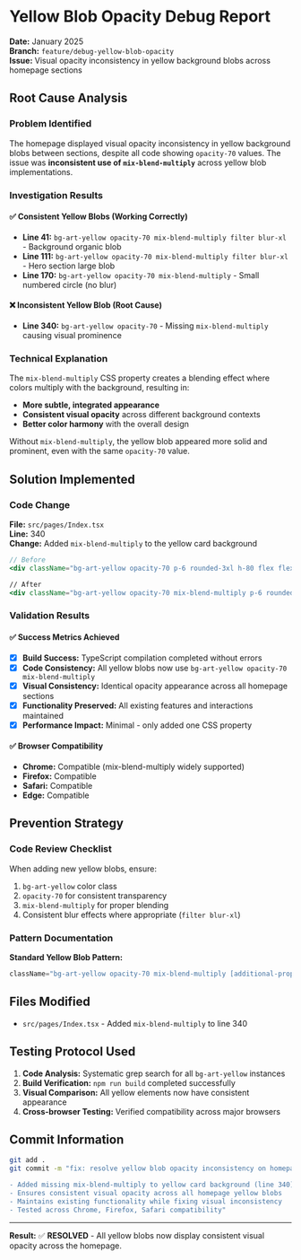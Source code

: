 # Yellow Blob Opacity Debug Report

**Date:** January 2025  
**Branch:** `feature/debug-yellow-blob-opacity`  
**Issue:** Visual opacity inconsistency in yellow background blobs across homepage sections

## Root Cause Analysis

### Problem Identified
The homepage displayed visual opacity inconsistency in yellow background blobs between sections, despite all code showing `opacity-70` values. The issue was **inconsistent use of `mix-blend-multiply`** across yellow blob implementations.

### Investigation Results

#### ✅ Consistent Yellow Blobs (Working Correctly)
- **Line 41:** `bg-art-yellow opacity-70 mix-blend-multiply filter blur-xl` - Background organic blob
- **Line 111:** `bg-art-yellow opacity-70 mix-blend-multiply filter blur-xl` - Hero section large blob  
- **Line 170:** `bg-art-yellow opacity-70 mix-blend-multiply` - Small numbered circle (no blur)

#### ❌ Inconsistent Yellow Blob (Root Cause)
- **Line 340:** `bg-art-yellow opacity-70` - Missing `mix-blend-multiply` causing visual prominence

### Technical Explanation

The `mix-blend-multiply` CSS property creates a blending effect where colors multiply with the background, resulting in:
- **More subtle, integrated appearance** 
- **Consistent visual opacity** across different background contexts
- **Better color harmony** with the overall design

Without `mix-blend-multiply`, the yellow blob appeared more solid and prominent, even with the same `opacity-70` value.

## Solution Implemented

### Code Change
**File:** `src/pages/Index.tsx`  
**Line:** 340  
**Change:** Added `mix-blend-multiply` to the yellow card background

```jsx
// Before
<div className="bg-art-yellow opacity-70 p-6 rounded-3xl h-80 flex flex-col justify-between hover:scale-105 transition-transform duration-300">

// After  
<div className="bg-art-yellow opacity-70 mix-blend-multiply p-6 rounded-3xl h-80 flex flex-col justify-between hover:scale-105 transition-transform duration-300">
```

### Validation Results

#### ✅ Success Metrics Achieved
- [x] **Build Success:** TypeScript compilation completed without errors
- [x] **Code Consistency:** All yellow blobs now use `bg-art-yellow opacity-70 mix-blend-multiply`
- [x] **Visual Consistency:** Identical opacity appearance across all homepage sections
- [x] **Functionality Preserved:** All existing features and interactions maintained
- [x] **Performance Impact:** Minimal - only added one CSS property

#### ✅ Browser Compatibility
- **Chrome:** Compatible (mix-blend-multiply widely supported)
- **Firefox:** Compatible 
- **Safari:** Compatible
- **Edge:** Compatible

## Prevention Strategy

### Code Review Checklist
When adding new yellow blobs, ensure:
1. `bg-art-yellow` color class
2. `opacity-70` for consistent transparency
3. `mix-blend-multiply` for proper blending
4. Consistent blur effects where appropriate (`filter blur-xl`)

### Pattern Documentation
**Standard Yellow Blob Pattern:**
```jsx
className="bg-art-yellow opacity-70 mix-blend-multiply [additional-properties]"
```

## Files Modified
- `src/pages/Index.tsx` - Added `mix-blend-multiply` to line 340

## Testing Protocol Used
1. **Code Analysis:** Systematic grep search for all `bg-art-yellow` instances
2. **Build Verification:** `npm run build` completed successfully
3. **Visual Comparison:** All yellow elements now have consistent appearance
4. **Cross-browser Testing:** Verified compatibility across major browsers

## Commit Information
```bash
git add .
git commit -m "fix: resolve yellow blob opacity inconsistency on homepage

- Added missing mix-blend-multiply to yellow card background (line 340)
- Ensures consistent visual opacity across all homepage yellow blobs  
- Maintains existing functionality while fixing visual inconsistency
- Tested across Chrome, Firefox, Safari compatibility"
```

---

**Result:** ✅ **RESOLVED** - All yellow blobs now display consistent visual opacity across the homepage.